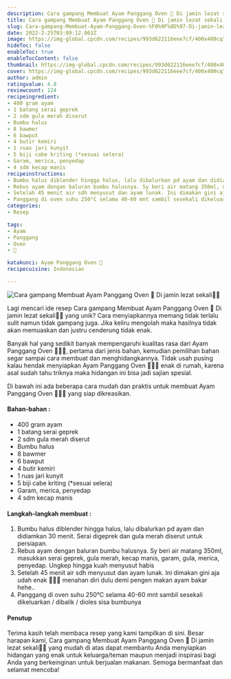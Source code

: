 ```yaml
---
description: Cara gampang Membuat Ayam Panggang Oven 🍗 Di jamin lezat sekali"
title: Cara gampang Membuat Ayam Panggang Oven 🍗 Di jamin lezat sekali
slug: Cara-gampang-Membuat-Ayam-Panggang-Oven-%F0%9F%8D%97-Di-jamin-lezat-sekali
date: 2022-2-25T03:09:12.063Z
image: https://img-global.cpcdn.com/recipes/993d622116eee7cf/400x400cq70/photo.jpg
hideToc: false
enableToc: true
enableTocContent: false
thumbnail: https://img-global.cpcdn.com/recipes/993d622116eee7cf/400x400cq70/photo.jpg
cover: https://img-global.cpcdn.com/recipes/993d622116eee7cf/400x400cq70/photo.jpg
author: admin
ratingvalue: 4.8
reviewcount: 124
recipeingredient:
- 400 gram ayam
- 1 batang serai geprek
- 2 sdm gula merah diserut
- Bumbu halus
- 8 bawmer
- 6 bawput
- 4 butir kemiri
- 1 ruas jari kunyit
- 5 biji cabe kriting (*sesuai selera)
- Garam, merica, penyedap
- 4 sdm kecap manis
recipeinstructions:
- Bumbu halus diblender hingga halus, lalu dibalurkan pd ayam dan didiamkan 30 menit. Serai digeprek dan gula merah diserut untuk persiapan.
- Rebus ayam dengan baluran bumbu halusnya. Sy beri air matang 350ml, masukkan serai geprek, gula merah, kecap manis, garam, gula, merica, penyedap. Ungkep hingga kuah menyusut habis
- Setelah 45 menit air sdh menyusut dan ayam lunak. Ini dimakan gini aja udah enak 🤤🤤🤤 menahan diri dulu demi pengen makan ayam bakar hehe..
- Panggang di oven suhu 250°C selama 40-60 mnt sambil sesekali dikeluarkan / dibalik / dioles sisa bumbunya
categories:
- Resep

tags:
- Ayam
- Panggang
- Oven
- 🍗

katakunci: Ayam Panggang Oven 🍗
recipecuisine: Indonesian

---
```


![Cara gampang Membuat Ayam Panggang Oven 🍗 Di jamin lezat sekali👩‍🍳](https://img-global.cpcdn.com/recipes/993d622116eee7cf/400x400cq70/photo.jpg)

Lagi mencari ide resep Cara gampang Membuat Ayam Panggang Oven 🍗 Di jamin lezat sekali👩‍🍳 yang unik? Cara menyiapkannya memang tidak terlalu sulit namun tidak gampang juga. Jika keliru mengolah maka hasilnya tidak akan memuaskan dan justru cenderung tidak enak.

Banyak hal yang sedikit banyak mempengaruhi kualitas rasa dari Ayam Panggang Oven 🍗👩‍🍳, pertama dari jenis bahan, kemudian pemilihan bahan segar sampai cara membuat dan menghidangkannya. Tidak usah pusing kalau hendak menyiapkan Ayam Panggang Oven 🍗👩‍🍳 enak di rumah, karena asal sudah tahu triknya maka hidangan ini bisa jadi sajian spesial.

Di bawah ini ada beberapa cara mudah dan praktis untuk membuat Ayam Panggang Oven 🍗👩‍🍳 yang siap dikreasikan.

<!--inarticleads1-->

#### Bahan-bahan :

- 400 gram ayam
- 1 batang serai geprek
- 2 sdm gula merah diserut
- Bumbu halus
- 8 bawmer
- 6 bawput
- 4 butir kemiri
- 1 ruas jari kunyit
- 5 biji cabe kriting (*sesuai selera)
- Garam, merica, penyedap
- 4 sdm kecap manis

<!--inarticleads2-->

#### Langkah-langkah membuat :

1. Bumbu halus diblender hingga halus, lalu dibalurkan pd ayam dan didiamkan 30 menit. Serai digeprek dan gula merah diserut untuk persiapan.
1. Rebus ayam dengan baluran bumbu halusnya. Sy beri air matang 350ml, masukkan serai geprek, gula merah, kecap manis, garam, gula, merica, penyedap. Ungkep hingga kuah menyusut habis
1. Setelah 45 menit air sdh menyusut dan ayam lunak. Ini dimakan gini aja udah enak 🤤🤤🤤 menahan diri dulu demi pengen makan ayam bakar hehe..
1. Panggang di oven suhu 250°C selama 40-60 mnt sambil sesekali dikeluarkan / dibalik / dioles sisa bumbunya

#### Penutup

Terima kasih telah membaca resep yang kami tampilkan di sini. Besar harapan kami, Cara gampang Membuat Ayam Panggang Oven 🍗 Di jamin lezat sekali👩‍🍳 yang mudah di atas dapat membantu Anda menyiapkan hidangan yang enak untuk keluarga/teman maupun menjadi inspirasi bagi Anda yang berkeinginan untuk berjualan makanan. Semoga bermanfaat dan selamat mencoba!